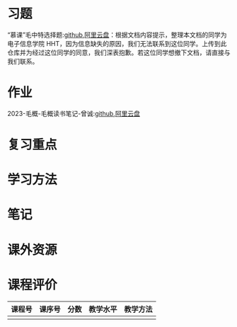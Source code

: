 # 习题

“慕课”毛中特选择题:[github](https://github.com/SCUBioGuide/SCU-Biology-Guide/blob/main/大二下/毛泽东思想/习题/“慕课”毛中特选择题.pdf),[阿里云盘](https://www.aliyundrive.com/s/WEXhYYQM4sD)：根据文档内容提示，整理本文档的同学为电子信息学院 HHT，因为信息缺失的原因，我们无法联系到这位同学。上传到此仓库并为经过这位同学的同意，我们深表抱歉。若这位同学想撤下文档，请直接与我们联系。

# 作业

2023-毛概-毛概读书笔记-曾诚:[github](https://github.com/SCUBioGuide/SCU-Biology-Guide/blob/main/大二下/毛泽东思想/作业/2023-毛概-毛概读书笔记-曾诚.docx),[阿里云盘](https://www.aliyundrive.com/s/3W5aXCstLdE)

# 复习重点

# 学习方法

# 笔记

# 课外资源

# 课程评价

| 课程号 | 课序号 | 分数 | 教学水平 | 教学方法 |
|-------|-------|-----|---------|---------|
|        |        |      |          |          |
